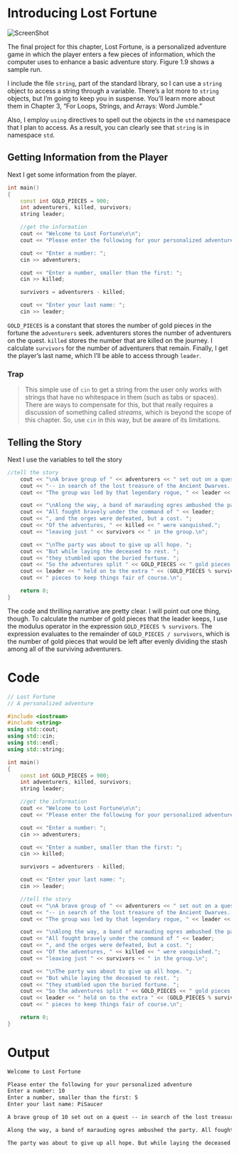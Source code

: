 # Introducing Lost Fortune


![ScreenShot](../../web/Beginning_Cpp_Through_Game_Programming/Image_067.gif)

The final project for this chapter, Lost Fortune, is a personalized adventure game in which the player enters a few pieces of information, which the computer uses to enhance a basic adventure story. Figure 1.9 shows a sample run.

I include the file `string`, part of the standard library, so I can use a `string` object to access a string through a variable. There’s a lot more to `string` objects, but I’m going to keep you in suspense. You’ll learn more about them in Chapter 3, “For Loops, Strings, and Arrays: Word Jumble.”

Also, I employ `using` directives to spell out the objects in the `std` namespace that I plan to access. As a result, you can clearly see that `string` is in namespace `std`.

## Getting Information from the Player

Next I get some information from the player.

```cpp
int main()
{
	const int GOLD_PIECES = 900;
	int adventurers, killed, survivors;
	string leader;

	//get the information
	cout << "Welcome to Lost Fortune\n\n";
	cout << "Please enter the following for your personalized adventure\n";

	cout << "Enter a number: ";
	cin >> adventurers;

	cout << "Enter a number, smaller than the first: ";
	cin >> killed;

	survivors = adventurers - killed;

	cout << "Enter your last name: ";
	cin >> leader;
```

`GOLD_PIECES` is a constant that stores the number of gold pieces in the fortune the `adventurers` seek. adventurers stores the number of adventurers on the quest. `killed` stores the number that are killed on the journey. I calculate `survivors` for the number of adventurers that remain. Finally, I get the player’s last name, which I’ll be able to access through `leader`.

### Trap
> This simple use of `cin` to get a string from the user only works with strings that have no whitespace in them (such as tabs or spaces). There are ways to compensate for this, but that really requires a discussion of something called *streams*, which is beyond the scope of this chapter. So, use `cin` in this way, but be aware of its limitations.

## Telling the Story

Next I use the variables to tell the story

```cpp
//tell the story
	cout << "\nA brave group of " << adventurers << " set out on a quest ";
	cout << "-- in search of the lost treasure of the Ancient Dwarves. ";
	cout << "The group was led by that legendary rogue, " << leader << " .\n";

	cout << "\nAlong the way, a band of marauding ogres ambushed the party. ";
	cout << "All fought bravely under the command of " << leader;
	cout << ", and the orges were defeated, but a cost. ";
	cout << "Of the adventures, " << killed << " were vanquished.";
	cout << "leaving just " << survivors << " in the group.\n";

	cout << "\nThe party was about to give up all hope. "; 
	cout << "But while laying the deceased to rest. ";
	cout << "they stumbled upon the buried fortune. ";
	cout << "So the adventures split " << GOLD_PIECES << " gold pieces.";
	cout << leader << " held on to the extra " << (GOLD_PIECES % survivors);
	cout << " pieces to keep things fair of course.\n";

	return 0;
}
```

The code and thrilling narrative are pretty clear. I will point out one thing, though. To calculate the number of gold pieces that the leader keeps, I use the modulus operator in the expression `GOLD_PIECES % survivors`. The expression evaluates to the remainder of `GOLD_PIECES / survivors`, which is the number of gold pieces that would be left after evenly dividing the stash among all of the surviving adventurers.

# Code
```cpp
// Lost Fortune
// A personalized adventure

#include <iostream>
#include <string>
using std::cout;
using std::cin;
using std::endl;
using std::string;

int main()
{
	const int GOLD_PIECES = 900;
	int adventurers, killed, survivors;
	string leader;

	//get the information
	cout << "Welcome to Lost Fortune\n\n";
	cout << "Please enter the following for your personalized adventure\n";

	cout << "Enter a number: ";
	cin >> adventurers;

	cout << "Enter a number, smaller than the first: ";
	cin >> killed;

	survivors = adventurers - killed;

	cout << "Enter your last name: ";
	cin >> leader;

	//tell the story
	cout << "\nA brave group of " << adventurers << " set out on a quest ";
	cout << "-- in search of the lost treasure of the Ancient Dwarves. ";
	cout << "The group was led by that legendary rogue, " << leader << " .\n";

	cout << "\nAlong the way, a band of marauding ogres ambushed the party. ";
	cout << "All fought bravely under the command of " << leader;
	cout << ", and the orges were defeated, but a cost. ";
	cout << "Of the adventures, " << killed << " were vanquished.";
	cout << "leaving just " << survivors << " in the group.\n";

	cout << "\nThe party was about to give up all hope. "; 
	cout << "But while laying the deceased to rest. ";
	cout << "they stumbled upon the buried fortune. ";
	cout << "So the adventures split " << GOLD_PIECES << " gold pieces.";
	cout << leader << " held on to the extra " << (GOLD_PIECES % survivors);
	cout << " pieces to keep things fair of course.\n";

	return 0;
}
```

# Output
```txt
Welcome to Lost Fortune

Please enter the following for your personalized adventure
Enter a number: 10
Enter a number, smaller than the first: 5
Enter your last name: PiSaucer

A brave group of 10 set out on a quest -- in search of the lost treasure of the Ancient Dwarves. The group was led by that legendary rogue, PiSaucer .

Along the way, a band of marauding ogres ambushed the party. All fought bravely under the command of PiSaucer, and the orges were defeated, but a cost. Of the adventures, 5 were vanquished.leaving just 5 in the group.

The party was about to give up all hope. But while laying the deceased to rest. they stumbled upon the buried fortune. So the adventures split 900 gold pieces.PiSaucer held on to the extra 0 pieces to keep things fair of course.
```